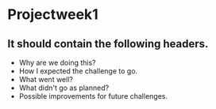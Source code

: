 # Projectweek1

## It should contain the following headers.

* Why are we doing this?
* How I expected the challenge to go.
* What went well?
* What didn't go as planned?
* Possible improvements for future challenges.
